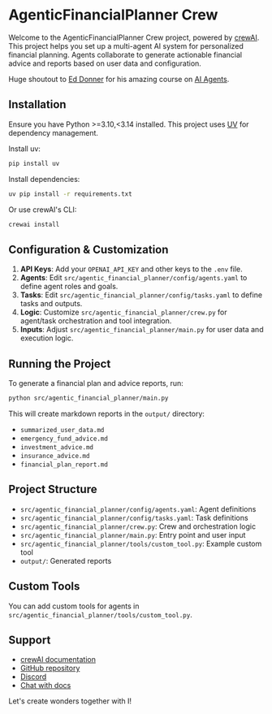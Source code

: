 
# AgenticFinancialPlanner Crew

Welcome to the AgenticFinancialPlanner Crew project, powered by [crewAI](https://www.crewai.com/open-source). This project helps you set up a multi-agent AI system for personalized financial planning. Agents collaborate to generate actionable financial advice and reports based on user data and configuration.

Huge shoutout to [Ed Donner](https://www.linkedin.com/in/eddonner/) for his amazing course on [AI Agents](https://www.udemy.com/course/the-complete-agentic-ai-engineering-course/).

## Installation

Ensure you have Python >=3.10,<3.14 installed. This project uses [UV](https://docs.astral.sh/uv/) for dependency management.

Install uv:

```bash
pip install uv
```

Install dependencies:

```bash
uv pip install -r requirements.txt
```

Or use crewAI's CLI:

```bash
crewai install
```

## Configuration & Customization

1. **API Keys**: Add your `OPENAI_API_KEY` and other keys to the `.env` file.
2. **Agents**: Edit `src/agentic_financial_planner/config/agents.yaml` to define agent roles and goals.
3. **Tasks**: Edit `src/agentic_financial_planner/config/tasks.yaml` to define tasks and outputs.
4. **Logic**: Customize `src/agentic_financial_planner/crew.py` for agent/task orchestration and tool integration.
5. **Inputs**: Adjust `src/agentic_financial_planner/main.py` for user data and execution logic.

## Running the Project

To generate a financial plan and advice reports, run:

```bash
python src/agentic_financial_planner/main.py
```

This will create markdown reports in the `output/` directory:

- `summarized_user_data.md`
- `emergency_fund_advice.md`
- `investment_advice.md`
- `insurance_advice.md`
- `financial_plan_report.md`

## Project Structure

- `src/agentic_financial_planner/config/agents.yaml`: Agent definitions
- `src/agentic_financial_planner/config/tasks.yaml`: Task definitions
- `src/agentic_financial_planner/crew.py`: Crew and orchestration logic
- `src/agentic_financial_planner/main.py`: Entry point and user input
- `src/agentic_financial_planner/tools/custom_tool.py`: Example custom tool
- `output/`: Generated reports

## Custom Tools

You can add custom tools for agents in `src/agentic_financial_planner/tools/custom_tool.py`.

## Support

- [crewAI documentation](https://docs.crewai.com)
- [GitHub repository](https://github.com/joaomdmoura/crewai)
- [Discord](https://discord.com/invite/X4JWnZnxPb)
- [Chat with docs](https://chatg.pt/DWjSBZn)

Let's create wonders together with I!

